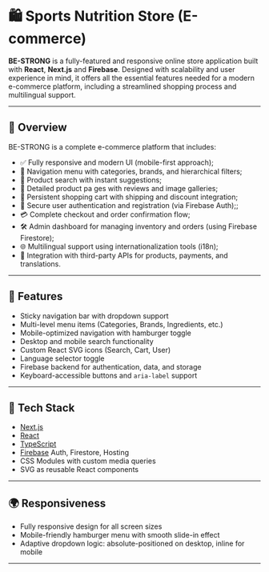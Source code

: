 # 🛍️ Sports Nutrition Store (E-commerce)  

**BE-STRONG** is a fully-featured and responsive online store application built with **React**, **Next.js** and **Firebase**. Designed with scalability and user experience in mind, it offers all the essential features needed for a modern e-commerce platform, including a streamlined shopping process and multilingual support.

---

## 📌 Overview

BE-STRONG is a complete e-commerce platform that includes:
 
* ✅ Fully responsive and modern UI (mobile-first approach);
* 🧭 Navigation menu with categories, brands, and hierarchical filters;
* 🔎 Product search with instant suggestions;
* 📄 Detailed product pa ges with reviews and image galleries;
* 🛒 Persistent shopping cart with shipping and discount integration;
* 🔐 Secure user authentication and registration (via Firebase Auth);;
* 💳 Complete checkout and order confirmation flow;
* 🛠️ Admin dashboard for managing inventory and orders  (using Firebase Firestore);
* 🌐 Multilingual support using internationalization tools (i18n);
* 🔌 Integration with third-party APIs for products, payments, and translations.

---

## 🧩 Features

* Sticky navigation bar with dropdown support
* Multi-level menu items (Categories, Brands, Ingredients, etc.)
* Mobile-optimized navigation with hamburger toggle
* Desktop and mobile search functionality
* Custom React SVG icons (Search, Cart, User)
* Language selector toggle
* Firebase backend for authentication, data, and storage
* Keyboard-accessible buttons and `aria-label` support

---

## 🧱 Tech Stack

* [Next.js](https://nextjs.org/)
* [React](https://reactjs.org/)
* [TypeScript](https://www.typescriptlang.org/)
* [Firebase](https://firebase.google.com) Auth, Firestore, Hosting
* CSS Modules with custom media queries
* SVG as reusable React components

---

## 🌍 Responsiveness

* Fully responsive design for all screen sizes
* Mobile-friendly hamburger menu with smooth slide-in effect
* Adaptive dropdown logic: absolute-positioned on desktop, inline for mobile

---
